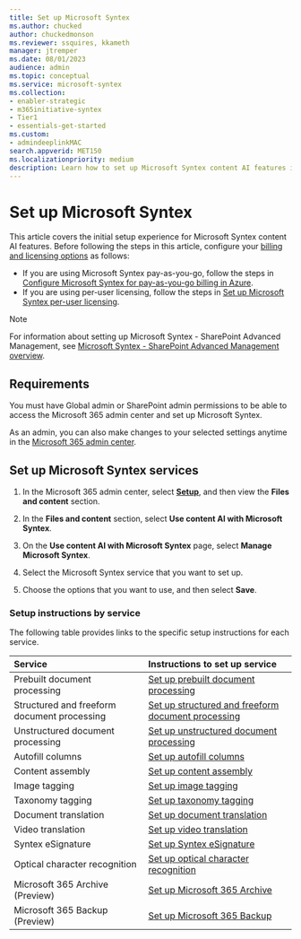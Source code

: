 ```yaml
---
title: Set up Microsoft Syntex
ms.author: chucked
author: chuckedmonson
ms.reviewer: ssquires, kkameth
manager: jtremper
ms.date: 08/01/2023
audience: admin
ms.topic: conceptual
ms.service: microsoft-syntex
ms.collection: 
- enabler-strategic
- m365initiative-syntex
- Tier1
- essentials-get-started
ms.custom: 
- admindeeplinkMAC
search.appverid: MET150
ms.localizationpriority: medium
description: Learn how to set up Microsoft Syntex content AI features in the Microsoft 365 admin center.
---
```


# Set up Microsoft Syntex

This article covers the initial setup experience for Microsoft Syntex content AI features. Before following the steps in this article, configure your [billing and licensing options](syntex-licensing.md) as follows:

- If you are using Microsoft Syntex pay-as-you-go, follow the steps in [Configure Microsoft Syntex for pay-as-you-go billing in Azure](syntex-azure-billing.md).
- If you are using per-user licensing, follow the steps in [Set up Microsoft Syntex per-user licensing](set-up-content-understanding.md).

> [!Note]
> For information about setting up Microsoft Syntex - SharePoint Advanced Management, see [Microsoft Syntex - SharePoint Advanced Management overview](/sharepoint/advanced-management).

## Requirements

You must have Global admin or SharePoint admin permissions to be able to access the Microsoft 365 admin center and set up Microsoft Syntex.

As an admin, you can also make changes to your selected settings anytime in the <a href="https://go.microsoft.com/fwlink/p/?linkid=2024339" target="_blank">Microsoft 365 admin center</a>.

## Set up Microsoft Syntex services

1. In the Microsoft 365 admin center, select <a href="https://go.microsoft.com/fwlink/p/?linkid=2171997" target="_blank">**Setup**</a>, and then view the **Files and content** section.

2. In the **Files and content** section, select **Use content AI with Microsoft Syntex**.

3. On the **Use content AI with Microsoft Syntex** page, select **Manage Microsoft Syntex**.

4. Select the Microsoft Syntex service that you want to set up.

5. Choose the options that you want to use, and then select **Save**.

### Setup instructions by service

The following table provides links to the specific setup instructions for each service.

|Service |Instructions to set up service |
|:-------|:----------------------|
|Prebuilt document processing     | [Set up prebuilt document processing](prebuilt-setup.md) |
|Structured and freeform document processing | [Set up structured and freeform document processing](structured-freeform-setup.md) |
|Unstructured document processing | [Set up unstructured document processing](unstructured-setup.md) |
|Autofill columns                 | [Set up autofill columns](autofill-setup.md)  |
|Content assembly                 | [Set up content assembly](content-assembly-setup.md)  |
|Image tagging                    | [Set up image tagging](image-tagging-setup.md)  |
|Taxonomy tagging                 | [Set up taxonomy tagging](taxonomy-tagging-setup.md)  |
|Document translation             | [Set up document translation](translation-setup.md)  |
|Video translation                | [Set up video translation](https://prod.support.services.microsoft.com/office/2e34ad1b-e213-47ed-a806-5cc0d88751de#bkmk_enabletranslations)  |
|Syntex eSignature                | [Set up Syntex eSignature](esignature-setup.md)  |
|Optical character recognition    | [Set up optical character recognition](ocr.md)  |
|Microsoft 365 Archive (Preview)  | [Set up Microsoft 365 Archive](archive/archive-setup.md)  |
|Microsoft 365 Backup (Preview)   | [Set up Microsoft 365 Backup](backup/backup-setup.md)  |
